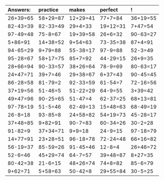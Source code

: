 | Answers: | practice | makes | perfect | ! |
| :--- | :--- | :--- | :--- | :--- |
| 26+39=65 | 58+29=87 | 12+29=41 | 77+7=84 | 36+19=55 | 
| 82-43=39 | 82-33=49 | 29+4=33 | 19+12=31 | 7+47=54 | 
| 97-49=48 | 75-8=67 | 19+39=58 | 26+6=32 | 90-63=27 | 
| 5+86=91 | 14+38=52 | 9+54=63 | 73-35=38 | 87+4=91 | 
| 94-65=29 | 9+79=88 | 55-38=17 | 97-9=88 | 52-3=49 | 
| 95-28=67 | 58+17=75 | 85+7=92 | 44-29=15 | 26+9=35 | 
| 28+66=94 | 90-33=57 | 38+26=64 | 78-9=69 | 80-63=17 | 
| 24+47=71 | 39+7=46 | 29+38=67 | 6+37=43 | 90-45=45 | 
| 86-28=58 | 81-79=2 | 92-33=59 | 61-54=7 | 72-16=56 | 
| 37+19=56 | 51-46=5 | 51-22=29 | 64-9=55 | 3+39=42 | 
| 49+47=96 | 90-25=65 | 51-47=4 | 62-37=25 | 68+13=81 | 
| 97-78=19 | 51-5=46 | 62-49=13 | 15+48=63 | 68-49=19 | 
| 26-8=18 | 93-85=8 | 24+58=82 | 54+19=73 | 45-28=17 | 
| 37+48=85 | 9+82=91 | 90-7=83 | 60-34=26 | 30-2=28 | 
| 91-82=9 | 37+34=71 | 9+9=18 | 24-9=15 | 97-18=79 | 
| 14+77=91 | 23+28=51 | 96-18=78 | 72-24=48 | 66+16=82 | 
| 56-19=37 | 85-59=26 | 91-45=46 | 12-8=4 | 26+46=72 | 
| 52-6=46 | 45+29=74 | 64-7=57 | 39+48=87 | 8+27=35 | 
| 80-42=38 | 21-6=15 | 48+26=74 | 74+8=82 | 85-6=79 | 
| 9+62=71 | 5+58=63 | 50-42=8 | 29+55=84 | 30-5=25 | 
